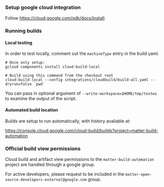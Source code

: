 ### Setup google cloud integration

Follow https://cloud.google.com/sdk/docs/install.

### Running builds

#### Local testing

In order to test locally, comment out the `machineType` entry in the build yaml.

```
# Once only setup:
gcloud components install cloud-build-local

# Build using this command from the checkout root
cloud-build-local --config integrations/cloudbuild/build-all.yaml --dryrun=false `pwd`
```

You can pass in optional argument of `--write-workspace=$HOME/tmp/testws` to
examine the output of the script.

#### Automated build location

Builds are setup to run automatically, with history available at:

https://console.cloud.google.com/cloud-build/builds?project=matter-build-automation

### Official build view permissions

Cloud build and artifact view permissions to the `matter-build-automation`
project are handled through a google group.

For active developers, please request to be included in the
`matter-open-source-developers-external@google.com` group.
